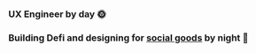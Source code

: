 ### UX Engineer by day 🌞
### Building Defi and designing for [social goods](https://uwblueprint.org/) by night 🌙
